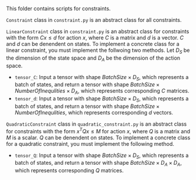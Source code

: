 This folder contains scripts for constraints.

`Constraint` class in `constraint.py` is an abstract class for all constraints.

`LinearConstraint` class in `constraint.py` is an abstract class for constraints with the form $Cx\leq d$ for action $x$, where $C$ is a matrix and $d$ is a vector.
$C$ and $d$ can be denendent on states.
To implement a concrete class for a linear constraint, you must implement the follwoing two methods. Let $D_S$ be the dimension of the state space and $D_A$ be the dimension of the action space.
- `tensor_C`: Input a tensor with shape $\textit{BatchSize}\times D_S$, which represents a batch of states, and return a tensor with shape $\textit{BatchSize}\times \textit{NumberOfInequlities} \times D_A$, which represents corresponding $C$ matrices.
- `tensor_d`: Input a tensor with shape $\textit{BatchSize}\times D_S$, which represents a batch of states, and return a tensor with shape $\textit{BatchSize}\times \textit{NumberOfInequlities}$, which represents corresponding $d$ vectors.

`QuadraticConstraint` class in `quadratic_constraint.py` is an abstract class for constraints with the form $x^{T}Qx\leq M$ for action $x$, where $Q$ is a matrix and $M$ is a scalar.
$Q$ can be denendent on states.
To implement a concrete class for a quadratic constraint, you must implement the following method.
- `tensor_Q`: Input a tensor with shape $\textit{BatchSize}\times D_S$, which represents a batch of states, and return a tensor with shape $\textit{BatchSize}\times D_A \times D_A$, which represents corresponding $Q$ matrices.
